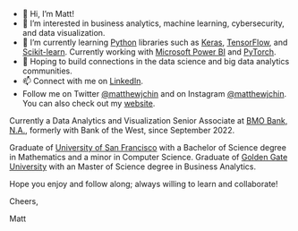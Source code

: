 - 👋 Hi, I’m Matt!
- 👀 I’m interested in business analytics, machine learning, cybersecurity, and data visualization. 
- 🌱 I’m currently learning [Python](https://www.python.org/doc/) libraries such as [Keras](https://keras.io), [TensorFlow](https://www.tensorflow.org/), and [Scikit-learn](https://scikit-learn.org/). Currently working with [Microsoft Power BI](https://powerbi.microsoft.com/en-us/) and [PyTorch](https://pytorch.org/). 
- 💞️ Hoping to build connections in the data science and big data analytics communities. 
- 📫 Connect with me on [LinkedIn](https://www.linkedin.com/in/matthew-j-chin/).
- Follow me on Twitter [@matthewjchin](https://www.twitter.com/matthewjchin) and on Instagram [@matthewjchin](https://www.instagram.com/matthewjchin/). You can also check out my [website](https://www.matthewjchin.com/).

Currently a Data Analytics and Visualization Senior Associate at [BMO Bank, N.A.](https://www.bmo.com/en-us/main/personal/), formerly with Bank of the West, since September 2022. 

Graduate of [University of San Francisco](https://www.usfca.edu/) with a Bachelor of Science degree in Mathematics and a minor in Computer Science. 
Graduate of [Golden Gate University](https://www.ggu.edu/) with an Master of Science degree in Business Analytics. 

Hope you enjoy and follow along; always willing to learn and collaborate!


Cheers,

Matt
